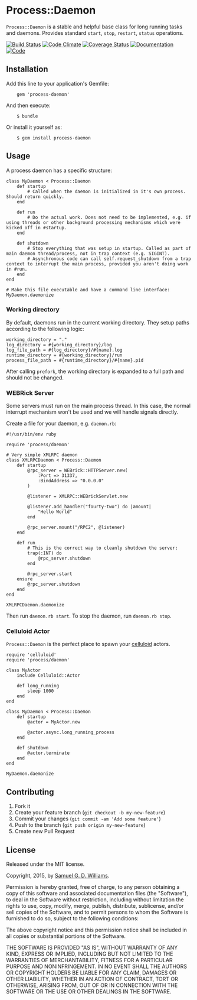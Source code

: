 # Process::Daemon

`Process::Daemon` is a stable and helpful base class for long running tasks and daemons. Provides standard `start`, `stop`, `restart`, `status` operations.

[![Build Status](https://travis-ci.org/ioquatix/process-daemon.svg)](https://travis-ci.org/ioquatix/process-daemon)
[![Code Climate](https://codeclimate.com/github/ioquatix/process-daemon.svg)](https://codeclimate.com/github/ioquatix/process-daemon)
[![Coverage Status](https://coveralls.io/repos/ioquatix/process-daemon/badge.svg)](https://coveralls.io/r/ioquatix/process-daemon)
[![Documentation](http://img.shields.io/badge/yard-docs-blue.svg)](http://www.rubydoc.info/gems/process-daemon)
[![Code](http://img.shields.io/badge/github-code-blue.svg)](https://github.com/ioquatix/process-daemon)

## Installation

Add this line to your application's Gemfile:

		gem 'process-daemon'

And then execute:

		$ bundle

Or install it yourself as:

		$ gem install process-daemon

## Usage

A process daemon has a specific structure:

	class MyDaemon < Process::Daemon
		def startup
			# Called when the daemon is initialized in it's own process. Should return quickly.
		end
		
		def run
			# Do the actual work. Does not need to be implemented, e.g. if using threads or other background processing mechanisms which were kicked off in #startup.
		end
		
		def shutdown
			# Stop everything that was setup in startup. Called as part of main daemon thread/process, not in trap context (e.g. SIGINT).
			# Asynchronous code can call self.request_shutdown from a trap context to interrupt the main process, provided you aren't doing work in #run.
		end
	end
	
	# Make this file executable and have a command line interface:
	MyDaemon.daemonize

### Working directory

By default, daemons run in the current working directory. They setup paths according to the following logic:

	working_directory = "."
	log_directory = #{working_directory}/log
	log_file_path = #{log_directory}/#{name}.log
	runtime_directory = #{working_directory}/run
	process_file_path = #{runtime_directory}/#{name}.pid

After calling `prefork`, the working directory is expanded to a full path and should not be changed.

### WEBRick Server

Some servers must run on the main process thread. In this case, the normal interrupt mechanism won't be used and we will handle signals directly.

Create a file for your daemon, e.g. `daemon.rb`:

	#!/usr/bin/env ruby
	
	require 'process/daemon'
	
	# Very simple XMLRPC daemon
	class XMLRPCDaemon < Process::Daemon
		def startup
			@rpc_server = WEBrick::HTTPServer.new(
				:Port => 31337,
				:BindAddress => "0.0.0.0"
			)
			
			@listener = XMLRPC::WEBrickServlet.new
			
			@listener.add_handler("fourty-two") do |amount|
				"Hello World"
			end
			
			@rpc_server.mount("/RPC2", @listener)
		end
		
		def run
			# This is the correct way to cleanly shutdown the server:
			trap(:INT) do
				@rpc_server.shutdown
			end
			
			@rpc_server.start
		ensure
			@rpc_server.shutdown
		end
	end
	
	XMLRPCDaemon.daemonize

Then run `daemon.rb start`. To stop the daemon, run `daemon.rb stop`.

### Celluloid Actor

`Process::Daemon` is the perfect place to spawn your [celluloid](https://celluloid.io) actors.

	require 'celluloid'
	require 'process/daemon'
	
	class MyActor
		include Celluloid::Actor
		
		def long_running
			sleep 1000
		end
	end
	
	class MyDaemon < Process::Daemon
		def startup
			@actor = MyActor.new
			
			@actor.async.long_running_process
		end
		
		def shutdown
			@actor.terminate
		end
	end
	
	MyDaemon.daemonize

## Contributing

1. Fork it
2. Create your feature branch (`git checkout -b my-new-feature`)
3. Commit your changes (`git commit -am 'Add some feature'`)
4. Push to the branch (`git push origin my-new-feature`)
5. Create new Pull Request

## License

Released under the MIT license.

Copyright, 2015, by [Samuel G. D. Williams](http://www.codeotaku.com/samuel-williams).

Permission is hereby granted, free of charge, to any person obtaining a copy
of this software and associated documentation files (the "Software"), to deal
in the Software without restriction, including without limitation the rights
to use, copy, modify, merge, publish, distribute, sublicense, and/or sell
copies of the Software, and to permit persons to whom the Software is
furnished to do so, subject to the following conditions:

The above copyright notice and this permission notice shall be included in
all copies or substantial portions of the Software.

THE SOFTWARE IS PROVIDED "AS IS", WITHOUT WARRANTY OF ANY KIND, EXPRESS OR
IMPLIED, INCLUDING BUT NOT LIMITED TO THE WARRANTIES OF MERCHANTABILITY,
FITNESS FOR A PARTICULAR PURPOSE AND NONINFRINGEMENT. IN NO EVENT SHALL THE
AUTHORS OR COPYRIGHT HOLDERS BE LIABLE FOR ANY CLAIM, DAMAGES OR OTHER
LIABILITY, WHETHER IN AN ACTION OF CONTRACT, TORT OR OTHERWISE, ARISING FROM,
OUT OF OR IN CONNECTION WITH THE SOFTWARE OR THE USE OR OTHER DEALINGS IN
THE SOFTWARE.
